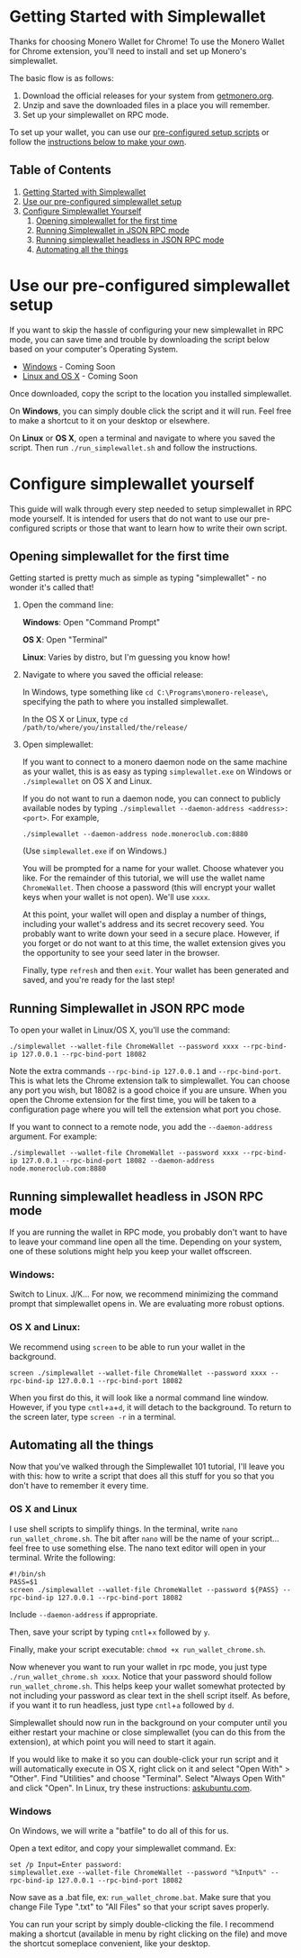# Getting Started with Simplewallet

Thanks for choosing Monero Wallet for Chrome! To use the Monero Wallet for Chrome extension,
you'll need to install and set up Monero's simplewallet.

The basic flow is as follows:

1. Download the official releases for your system from [getmonero.org](https://getmonero.org/downloads/).
2. Unzip and save the downloaded files in a place you will remember.
3. Set up your simplewallet on RPC mode.

To set up your wallet, you can use our [pre-configured setup scripts](#use-our-pre-configured-simplewallet-setup)
or follow the [instructions below to make your own](#configure-simplewallet-yourself).

## Table of Contents

1. [Getting Started with Simplewallet](#getting-started-with-simplewallet)
2. [Use our pre-configured simplewallet setup](#use-our-pre-configured-simplewallet-setup)
3. [Configure Simplewallet Yourself](#configure-simplewallet-yourself)
   1. [Opening simplewallet for the first time](#opening-simplewallet-for-the-first-time)
   2. [Running Simplewallet in JSON RPC mode](#running-simplewallet-in-json-rpc-mode)
   3. [Running simplewallet headless in JSON RPC mode](#running-simplewallet-headless-in-json-rpc-mode)
   4. [Automating all the things](#automating-all-the-things)


# Use our pre-configured simplewallet setup

If you want to skip the hassle of configuring your new simplewallet in RPC mode, you can save
time and trouble by downloading the script below based on your computer's Operating System.

* [Windows](#) - Coming Soon
* [Linux and OS X](#) - Coming Soon

Once downloaded, copy the script to the location you installed simplewallet.

On **Windows**, you can simply double click the script and it will run. Feel free to make a
shortcut to it on your desktop or elsewhere.

On **Linux** or **OS X**, open a terminal and navigate to where you saved the script. Then
run `./run_simplewallet.sh` and follow the instructions.


# Configure simplewallet yourself

This guide will walk through every step needed to setup simplewallet in RPC mode yourself.
It is intended for users that do not want to use our pre-configured scripts or those that
want to learn how to write their own script.

## Opening simplewallet for the first time

Getting started is pretty much as simple as typing "simplewallet" - no wonder it's called that!

1. Open the command line:

   **Windows**: Open "Command Prompt"

   **OS X**: Open "Terminal"
   
   **Linux**: Varies by distro, but I'm guessing you know how!

2. Navigate to where you saved the official release:
   
   In Windows, type something like `cd C:\Programs\monero-release\`, specifying the path to
   where you installed simplewallet.
   
   In the OS X or Linux, type `cd /path/to/where/you/installed/the/release/`

3. Open simplewallet:

   If you want to connect to a monero daemon node on the same machine as your wallet, this is
   as easy as typing `simplewallet.exe` on Windows or `./simplewallet` on OS X and Linux.
   
   If you do not want to run a daemon node, you can connect to publicly available nodes by
   typing `./simplewallet --daemon-address <address>:<port>`. For example,
   
       ./simplewallet --daemon-address node.moneroclub.com:8880
   
   (Use `simplewallet.exe` if on Windows.)
   
   You will be prompted for a name for your wallet. Choose whatever you like. For the
   remainder of this tutorial, we will use the wallet name `ChromeWallet`. Then choose a
   password (this will encrypt your wallet keys when your wallet is not open). We'll use `xxxx`.
   
   At this point, your wallet will open and display a number of things, including your wallet's
   address and its secret recovery seed. You probably want to write down your seed in a
   secure place. However, if you forget or do not want to at this time, the wallet extension
   gives you the opportunity to see your seed later in the browser.
   
   Finally, type `refresh` and then `exit`. Your wallet has been generated and saved, and
   you're ready for the last step!


## Running Simplewallet in JSON RPC mode

To open your wallet in Linux/OS X, you'll use the command:

    ./simplewallet --wallet-file ChromeWallet --password xxxx --rpc-bind-ip 127.0.0.1 --rpc-bind-port 18082

Note the extra commands `--rpc-bind-ip 127.0.0.1` and `--rpc-bind-port`. This is what lets
the Chrome extension talk to simplewallet. You can choose any port you wish, but 18082 is a
good choice if you are unsure. When you open the Chrome extension for the first time, you
will be taken to a configuration page where you will tell the extension what port you chose.

If you want to connect to a remote node, you add the `--daemon-address` argument. For example:

    ./simplewallet --wallet-file ChromeWallet --password xxxx --rpc-bind-ip 127.0.0.1 --rpc-bind-port 18082 --daemon-address node.moneroclub.com:8880


## Running simplewallet headless in JSON RPC mode 

If you are running the wallet in RPC mode, you probably don't want to have to leave your
command line open all the time. Depending on your system, one of these solutions might help
you keep your wallet offscreen.

### Windows:

Switch to Linux. J/K... For now, we recommend minimizing the command prompt that simplewallet
opens in. We are evaluating more robust options.

### OS X and Linux:

We recommend using `screen` to be able to run your wallet in the background.

    screen ./simplewallet --wallet-file ChromeWallet --password xxxx --rpc-bind-ip 127.0.0.1 --rpc-bind-port 18082
    
When you first do this, it will look like a normal command line window. However, if you type
`cntl`+`a`+`d`, it will detach to the background. To return to the screen later, type `screen -r`
in a terminal.


## Automating all the things

Now that you've walked through the Simplewallet 101 tutorial, I'll leave you with this: how
to write a script that does all this stuff for you so that you don't have to remember it every time.

### OS X and Linux

I use shell scripts to simplify things. In the terminal, write `nano run_wallet_chrome.sh`.
The bit after `nano` will be the name of your script... feel free to use something else.
The nano text editor will open in your terminal. Write the following:

    #!/bin/sh
    PASS=$1
    screen ./simplewallet --wallet-file ChromeWallet --password ${PASS} --rpc-bind-ip 127.0.0.1 --rpc-bind-port 18082
    
Include `--daemon-address` if appropriate.

Then, save your script by typing `cntl`+`x` followed by `y`.

Finally, make your script executable: `chmod +x run_wallet_chrome.sh`.

Now whenever you want to run your wallet in rpc mode, you just type `./run_wallet_chrome.sh xxxx`.
Notice that your password should follow `run_wallet_chrome.sh`. This helps keep your wallet 
somewhat protected by not including your password as clear text in the shell script itself.
As before, if you want it to run headless, just type `cntl`+`a` followed by `d`.

Simplewallet should now run in the background on your computer until you either restart
your machine or close simplewallet (you can do this from the extension), at which point you
will need to start it again.

If you would like to make it so you can double-click your run script and it will automatically
execute in OS X, right click on it and select "Open With" > "Other". Find "Utilities" and choose "Terminal".
Select "Always Open With" and click "Open". In Linux, try these instructions:
[askubuntu.com](http://askubuntu.com/questions/465531/how-to-make-a-shell-file-execute-by-double-click).

### Windows

On Windows, we will write a "batfile" to do all of this for us.

Open a text editor, and copy your simplewallet command. Ex:

    set /p Input=Enter password:
    simplewallet.exe --wallet-file ChromeWallet --password "%Input%" --rpc-bind-ip 127.0.0.1 --rpc-bind-port 18082
    
Now save as a .bat file, ex: `run_wallet_chrome.bat`.
Make sure that you change File Type ".txt" to "All Files" so that your script saves properly.

You can run your script by simply double-clicking the file. I recommend making a shortcut
(available in menu by right clicking on the file) and move the shortcut someplace convenient,
like your desktop.